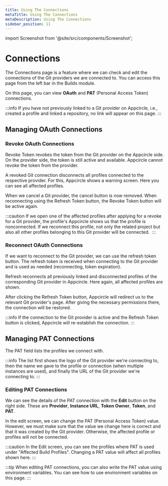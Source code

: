 ```yaml
---
title: Using The Connections
metaTitle: Using The Connections
metaDescription: Using The Connections
sidebar_position: 11
---
```


import Screenshot from '@site/src/components/Screenshot';

# Connections

The Connections page is a feature where we can check and edit the connections of the Git providers we are connected to. You can access this page from the left bar in the Builds module.

On this page, you can view **OAuth** and **PAT** (Personal Access Token) connections.

<Screenshot url='https://cdn.appcircle.io/docs/assets/connections-all-main.png' />

:::info
If you have not previously linked to a Git provider on Appcircle, i.e., created a profile and linked a repository, no link will appear on this page.
:::

## Managing OAuth Connections

### Revoke OAuth Connections

Revoke Token revokes the token from the Git provider on the Appcircle side. On the provider side, the token is still active and available. Appcircle cannot revoke the token from the provider.

<Screenshot url='https://cdn.appcircle.io/docs/assets/connections-oauth-revoke.png' />

A revoked Git connection disconnects all profiles connected to the respective provider. For this, Appcircle shows a warning screen. Here you can see all affected profiles.

<Screenshot url='https://cdn.appcircle.io/docs/assets/connections-revoke-modal.png' />

When we cancel a Git provider, the cancel button is now removed. When reconnecting using the Refresh Token button, the Revoke Token button will be active again.

<Screenshot url='https://cdn.appcircle.io/docs/assets/connections-revoked.png' />

:::caution
If we open one of the affected profiles after applying for a revoke for a Git provider, the profile's Appcircle shows us that the profile is nonconnected. If we reconnect this profile, not only the related project but also all other profiles belonging to this Git provider will be connected. 
:::

### Reconnect OAuth Connections

If we want to reconnect to the Git provider, we can use the refresh token button. The refresh token is received when connecting to the Git provider and is used as needed (reconnecting, token expiration).

<Screenshot url='https://cdn.appcircle.io/docs/assets/connections-reconnect.png' />

Refresh reconnects all previously linked and disconnected profiles of the corresponding Git provider in Appcircle. Here again, all affected profiles are shown.

<Screenshot url='https://cdn.appcircle.io/docs/assets/connections-reconnect-modal.png' />

After clicking the Refresh Token button, Appcircle will redirect us to the relevant Git provider's page. After giving the necessary permissions there, the connection will be restored.

:::info
If the connection to the Git provider is active and the Refresh Token button is clicked, Appcircle will re-establish the connection.
:::

## Managing PAT Connections

The PAT field lists the profiles we connect with.

<Screenshot url='https://cdn.appcircle.io/docs/assets/connections-pat-main.png' />

:::info
The list first shows the logo of the Git provider we're connecting to, then the name we gave to the profile or connection (when multiple instances are used), and finally the URL of the Git provider we're connecting to.
:::

### Editing PAT Connections
We can see the details of the PAT connection with the **Edit** button on the right side. These are **Provider**, **Instance URL**, **Token Owner**, **Token**, and **PAT**.

<Screenshot url='https://cdn.appcircle.io/docs/assets/connections-pat-detail.png' />

In the edit screen, we can change the PAT (Personal Access Token) value. However, we must make sure that the value we change here is correct and that it was created by the Git provider. Otherwise, the affected profile or profiles will not be connected.

<Screenshot url='https://cdn.appcircle.io/docs/assets/connections-pat-edit.png' />

:::caution
In the Edit screen, you can see the profiles where PAT is used under "Affected Build Profiles". Changing a PAT value will affect all profiles shown here.
:::

:::tip
When editing PAT connections, you can also write the PAT value using environment variables. You can see how to use environment variables on this page.
:::
